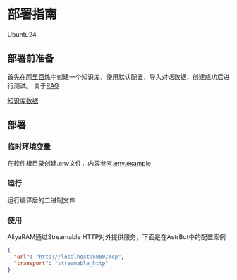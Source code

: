 # 部署指南

Ubuntu24

## 部署前准备

首先在[阿里百炼](https://bailian.console.aliyun.com/?tab=app#/knowledge-base)中创建一个知识库，使用默认配置，导入对话数据，创建成功后进行测试。
关于[RAG](https://bailian.console.aliyun.com/?spm=a2c4g.11186623.0.0.22b32562p5Vmiq&tab=doc#/doc/?type=app&url=https%3A%2F%2Fhelp.aliyun.com%2Fdocument_detail%2F2807740.html&renderType=iframe)

[知识库数据](./对话.csv)

## 部署

### 临时环境变量

在软件根目录创建.env文件，内容参考[.env.example](./.env.example)

### 运行

运行编译后的二进制文件

### 使用

AliyaRAM通过Streamable HTTP对外提供服务，下面是在AstrBot中的配置案例

```json
{
  "url": "http://localhost:8080/mcp",
  "transport": "streamable_http"
}
```
